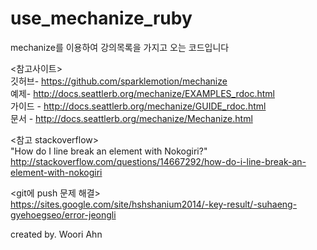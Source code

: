 # use_mechanize_ruby
mechanize를 이용하여 강의목록을 가지고 오는 코드입니다

<참고사이트><br />
깃허브- https://github.com/sparklemotion/mechanize<br />
예제- http://docs.seattlerb.org/mechanize/EXAMPLES_rdoc.html<br />
가이드 - http://docs.seattlerb.org/mechanize/GUIDE_rdoc.html<br />
문서 - http://docs.seattlerb.org/mechanize/Mechanize.html<br />

<참고 stackoverflow><br />
"How do I line break an element with Nokogiri?"<br />
http://stackoverflow.com/questions/14667292/how-do-i-line-break-an-element-with-nokogiri<br />

<git에 push 문제 해결><br />
https://sites.google.com/site/hshshanium2014/-key-result/-suhaeng-gyehoegseo/error-jeongli<br />

created by. Woori Ahn
